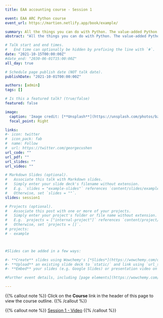 ```yaml
---
title: EAA accounting course - Session 1

event: EAA ARC Python course
event_url: https://martien.netlify.app/book/example/

summary: All the things you can do with Python. The value-added Python offers over and above alternative packages. Click on the **Course** link in the header of this page to view the course outline and course schedule. 
abstract: "All the things you can do with Python. The value-added Python offers over and above alternative packages."

# Talk start and end times.
#   End time can optionally be hidden by prefixing the line with `#`.
date: "2021-10-15T00:00:00Z"
#date_end: "2030-06-01T15:00:00Z"
all_day: true

# Schedule page publish date (NOT talk date).
publishDate: "2021-10-01T00:00:00Z"

authors: [admin]
tags: []

# Is this a featured talk? (true/false)
featured: false

image:
  caption: 'Image credit: [**Unsplash**](https://unsplash.com/photos/bzdhc5b3Bxs)'
  focal_point: Right

links:
#- icon: twitter
#  icon_pack: fab
#  name: Follow
#  url: https://twitter.com/georgecushen
url_code: ""
url_pdf: ""
url_slides: ""
url_video: ""

# Markdown Slides (optional).
#   Associate this talk with Markdown slides.
#   Simply enter your slide deck's filename without extension.
#   E.g. `slides = "example-slides"` references `content/slides/example-slides.md`.
#   Otherwise, set `slides = ""`.
slides: session1

# Projects (optional).
#   Associate this post with one or more of your projects.
#   Simply enter your project's folder or file name without extension.
#   E.g. `projects = ["internal-project"]` references `content/project/deep-learning/index.md`.
#   Otherwise, set `projects = []`.
# projects:
# - example



#Slides can be added in a few ways:

#- **Create** slides using Wowchemy's [*Slides*](https://wowchemy.com/docs/managing-content/#create-slides) feature and link using `slides` parameter in the front matter of the talk file
#- **Upload** an existing slide deck to `static/` and link using `url_slides` parameter in the front matter of the talk file
#- **Embed** your slides (e.g. Google Slides) or presentation video on this page using [shortcodes](https://wowchemy.com/docs/writing-markdown-latex/).

#Further event details, including [page elements](https://wowchemy.com/docs/writing-markdown-latex/) such as image galleries, can be added to the body of this page.

---
```


{{% callout note %}}
Click on the **Course** link in the header of this page to view the course outline.
{{% /callout %}}

{{% callout note %}}
[Session 1 - Video](https://vstream.au.panopto.com/Panopto/Pages/Viewer.aspx?id=97b66ef1-430d-4e3e-9873-adc4008017c4)
{{% /callout %}}




